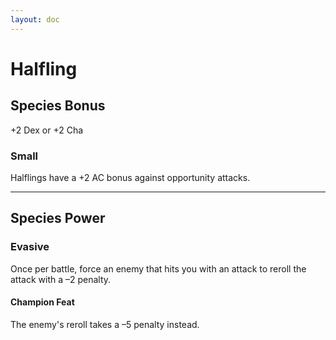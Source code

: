 ```yaml
---
layout: doc
---
```

# Halfling

## Species Bonus

+2 Dex or +2 Cha

### Small

Halflings have a +2 AC bonus against opportunity attacks.

---

## Species Power

### Evasive

Once per battle, force an enemy that hits you with an attack to reroll the attack with a –2 penalty.

#### Champion Feat

The enemy's reroll takes a –5 penalty instead.
